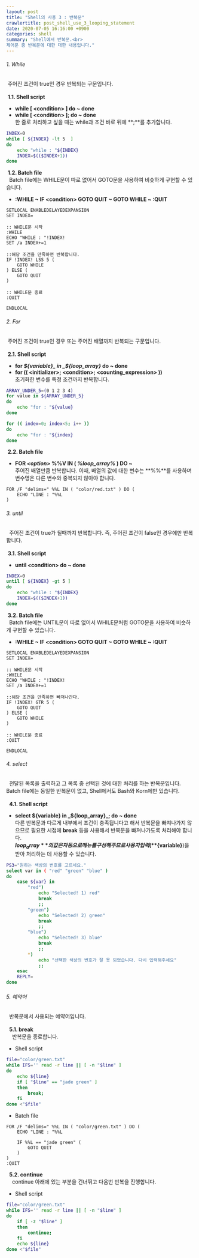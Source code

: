 ```yaml
---
layout: post
title: "Shell의 사용 3 : 반복문"
crawlertitle: post_shell_use_3_looping_statement
date: 2020-07-05 16:16:00 +0900
categories: shell
summary: "Shell에서 반복문.<br>
제어문 중 반복문에 대한 대한 내용입니다."
---
```

###### 1. While    
&nbsp;주어진 조건이 true인 경우 반복되는 구문입니다.  
<br>
&nbsp;**1.1. Shell script**   
- **while [ \<condition\> ] do ~ done**
- **while [ \<condition\> ]; do ~ done**  
한 줄로 처리하고 싶을 때는 while과 조건 바로 뒤에 **;**를 추가합니다.

~~~sh
INDEX=0
while [ ${INDEX} -lt 5  ]
do
    echo "while : "${INDEX}
    INDEX=$(($INDEX+1))
done
~~~  

&nbsp;**1.2. Batch file**  
&nbsp;&nbsp;Batch file에는 WHILE문이 따로 없어서 GOTO문을 사용하여 비슷하게 구현할 수 있습니다.
- **:WHILE ~ IF \<condition\> GOTO QUIT ~ GOTO WHILE ~ :QUIT**  

~~~batch
SETLOCAL ENABLEDELAYEDEXPANSION
SET INDEX=

:: WHILE문 시작 
:WHILE
ECHO "WHILE : "!INDEX!
SET /a INDEX+=1

::해당 조건을 만족하면 반복합니다. 
IF !INDEX! LSS 5 (
    GOTO WHILE
) ELSE (
    GOTO QUIT
)

:: WHILE문 종료
:QUIT

ENDLOCAL
~~~  

###### 2. For  
&nbsp;주어진 조건이 true인 경우 또는 주어진 배열까지 반복되는 구문입니다.  
<br>
&nbsp;**2.1. Shell script**   
- **for _${variable}_ in _${loop_array}_ do ~ done**  
- **for (( \<initializer\>; \<condition\>; \<counting_expression\> ))**  
초기화한 변수를 특정 조건까지 반복합니다.  

~~~sh
ARRAY_UNDER_5=(0 1 2 3 4)
for value in ${ARRAY_UNDER_5}
do
    echo "for : "${value}
done

for (( index=0; index<5; i++ ))
do
    echo "for : "${index}
done
~~~

&nbsp;**2.2. Batch file**    
- **FOR _\<option\>_ %%V IN ( _%loop_array%_ ) DO ~**  
주어진 배열만큼 반복합니다. 이때, 배열의 값에 대한 변수는 **%%**를 사용하며 변수명은 다른 변수와 중복되지 않아야 합니다.

~~~batch
FOR /F "delims=" %%L IN ( "color/red.txt" ) DO (
    ECHO "LINE : "%%L
)
~~~

###### 3. until  
&nbsp;&nbsp;주어진 조건이 true가 될때까지 반복합니다. 즉, 주어진 조건이 false인 경우에만 반복합니다.    
<br>
&nbsp;**3.1. Shell script** 
- **until \<condition\> do ~ done**  

~~~sh
INDEX=0  
until [ ${INDEX} -gt 5 ]
do
    echo "while : "${INDEX}
    INDEX=$(($INDEX+1))
done
~~~  

&nbsp;**3.2. Batch file**  
&nbsp;&nbsp;Batch file에는 UNTIL문이 따로 없어서 WHILE문처럼 GOTO문을 사용하여 비슷하게 구현할 수 있습니다.
- **:WHILE ~ IF \<condition\> GOTO QUIT ~ GOTO WHILE ~ :QUIT**  

~~~batch
SETLOCAL ENABLEDELAYEDEXPANSION
SET INDEX=

:: WHILE문 시작 
:WHILE
ECHO "WHILE : "!INDEX!
SET /a INDEX+=1

::해당 조건을 만족하면 빠져나간다. 
IF !INDEX! GTR 5 (
    GOTO QUIT
) ELSE (
    GOTO WHILE
)

:: WHILE문 종료
:QUIT

ENDLOCAL
~~~  

###### 4. select
&nbsp;&nbsp;전달된 목록을 출력하고 그 목록 중 선택된 것에 대한 처리를 하는 반복문입니다.
Batch file에는 동일한 반복문이 없고, Shell에서도 Bash와 Korn에만 있습니다.  
<br>
&nbsp;&nbsp;**4.1. Shell script**  
- **select ${variable} in _${loop_array}_; do ~ done**  
다른 반복문과 다르게 내부에서 조건이 충족됩니다고 해서 반복문을 빠져나가지 않으므로 필요한 시점에 **break** 등을 사용해서  반복문을 빠져나가도록 처리해야 합니다.   
**${loop_array}**의 값은 자동으로 메뉴를 구성해주므로 사용자 입력(**${variable}**)을 받아 처리하는 데 사용할 수 있습니다.  

~~~sh
PS3="원하는 색상의 번호를 고르세요."
select var in ( "red" "green" "blue" ) 
do
    case ${var} in
        "red")
            echo "Selected! 1) red"
            break
            ;;
        "green")
            echo "Selected! 2) green"
            break
            ;;
        "blue")
            echo "Selected! 3) blue"
            break
            ;;
        *)
            echo "선택한 색상의 번호가 잘 못 되었습니다. 다시 입력해주세요"
            ;;
    esac
    REPLY=
done 
~~~

###### 5. 예약어  
&nbsp;&nbsp;반복문에서 사용되는 예약어입니다.  
<br>
&nbsp;&nbsp;**5.1. break**    
&nbsp;&nbsp;&nbsp;&nbsp;반복문을 종료합니다.

- Shell script  
~~~sh
file="color/green.txt"
while IFS='' read -r line || [ -n "$line" ]
do
    echo ${line}
    if [ "$line" == "jade green" ]
    then
        break;
    fi
done <"$file"
~~~

- Batch file   
~~~batch
FOR /F "delims=" %%L IN ( "color/green.txt" ) DO (
    ECHO "LINE : "%%L

    IF %%L == "jade green" (
        GOTO QUIT
    )
)
:QUIT
~~~  

&nbsp;&nbsp;**5.2. continue**  
&nbsp;&nbsp;&nbsp;&nbsp;continue 아래에 있는 부분을 건너뛰고 다음번 반복을 진행합니다.

- Shell script  

~~~sh
file="color/green.txt"
while IFS='' read -r line || [ -n "$line" ]
do
    if [ -z "$line" ]
    then
        continue;
    fi
    echo ${line}
done <"$file"
~~~
